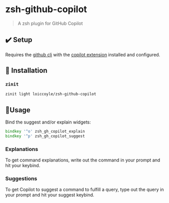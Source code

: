 # zsh-github-copilot

> A zsh plugin for GitHub Copilot

## ✔️ Setup

Requires the [github cli](https://github.com/cli/cli) with the [copilot extension](https://github.com/github/gh-copilot) installed and configured.

## 🚀 Installation

### `zinit`

```zsh
zinit light loiccoyle/zsh-github-copilot
```

## 🧠Usage

Bind the suggest and/or explain widgets:
```zsh
bindkey '^o' zsh_gh_copilot_explain
bindkey '^p' zsh_gh_copilot_suggest
```

### Explanations

To get command explanations, write out the command in your prompt and hit your keybind.

### Suggestions

To get Copilot to suggest a command to fulfill a query, type out the query in your prompt and hit your suggest keybind.

